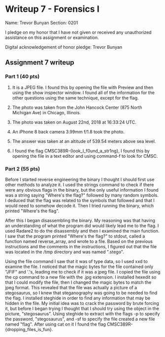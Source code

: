 Writeup 7 - Forensics I
======

Name: Trevor Bunyan
Section: 0201

I pledge on my honor that I have not given or received any unauthorized assistance on this assignment or examination.

Digital acknowledgement of honor pledge: Trevor Bunyan

## Assignment 7 writeup

### Part 1 (40 pts)

1. It is a JPEG file. I found this by opening the file with Preview and then using the show inspector window. I found all of the information for the other questions using the same technique, except for the flag.

2. The photo was taken from the John Hancock Center (875 North Michigan Ave) in Chicago, Illinois.

3. The photo was taken on August 22nd, 2018 at 16:33:24 UTC. 

4. An iPhone 8 back camera 3.99mm f/1.8 took the photo.

5. The answer was taken at an altitude of 539.54 meters above sea level.

6. I found the flag CMSC389R-{look_I_f0und_a_str1ng}, I found this by opening the file in a text editor and using command-f to look for CMSC.

### Part 2 (55 pts)

Before I started reverse engineering the binary I thought I should first use other methods to analyze it. I used the strings command to check if there were any obvious flags in the binary, but the only useful information I found was a string saying "Where's the flag?" followed by many random symbols. I deduced that the flag was related to the symbols that followed and that I would need to somehow decode it. Then I tried running the binary, which printed "Where's the flag". 

After this I began disassembling the binary. My reasoning was that having an understanding of what the program did would likely lead me to the flag. I used Radare2 to do the disassembly and then I examined the main function. I saw that the program printed "Where's the flag?" to stdout, called a function named reverse_array, and wrote to a file. Based on the previous instructions and the comments in the instructions, I figured out that the file was located in the /tmp directory and was named ".stego". 

Using the file command I saw that it was of type data, so I used xxd to examine the file. I noticed that the magic bytes for the file contained only "JFIF" and '.'s, leading me to check if it was a jpeg file. I copied the file using the cp command to a new file with the .jpg extension. I installed hexedit so that I could modify the file, then I changed the magic bytes to match the jpeg format. This revealed that the file was actually a picture of a stegosaurus, so I knew that steganography was going to be needed to find the flag. I installed steghide in order to find any information that may be hidden in the file. My initial idea was to crack the password by brute forcing it, but before I began trying I thought that I should try using the object in the picture, "stegosaurus". Using steghide to extract with the flags -p to specify the password, "stegosaurus", and -sf to specify the file created a new file named "flag". After using cat on it I found the flag CMSC389R-{dropping_files_is_fun}.
